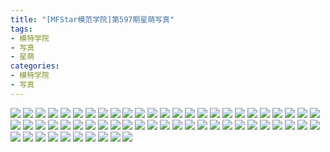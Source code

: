 ```yaml
---
title: "[MFStar模范学院]第597期星萌写真"
tags: 
- 模特学院
- 写真
- 星萌
categories:
- 模特学院
- 写真
---
```


![](https://img.ilovese.xyz/1734708291216.webp)
![](https://img.ilovese.xyz/1734708292939.webp)
![](https://img.ilovese.xyz/1734708294927.webp)
![](https://img.ilovese.xyz/1734708296767.webp)
![](https://img.ilovese.xyz/1734708298784.webp)
![](https://img.ilovese.xyz/1734708300832.webp)
![](https://img.ilovese.xyz/1734708302356.webp)
![](https://img.ilovese.xyz/1734708303932.webp)
![](https://img.ilovese.xyz/1734708305878.webp)
![](https://img.ilovese.xyz/1734708307962.webp)
![](https://img.ilovese.xyz/1734708309519.webp)
![](https://img.ilovese.xyz/1734708311640.webp)
![](https://img.ilovese.xyz/1734708312977.webp)
![](https://img.ilovese.xyz/1734708314485.webp)
![](https://img.ilovese.xyz/1734708316213.webp)
![](https://img.ilovese.xyz/1734708317506.webp)
![](https://img.ilovese.xyz/1734708319391.webp)
![](https://img.ilovese.xyz/1734708321321.webp)
![](https://img.ilovese.xyz/1734708322845.webp)
![](https://img.ilovese.xyz/1734708324731.webp)
![](https://img.ilovese.xyz/1734708326565.webp)
![](https://img.ilovese.xyz/1734708328039.webp)
![](https://img.ilovese.xyz/1734708329605.webp)
![](https://img.ilovese.xyz/1734708331597.webp)
![](https://img.ilovese.xyz/1734708333585.webp)
![](https://img.ilovese.xyz/1734708335543.webp)
![](https://img.ilovese.xyz/1734708337289.webp)
![](https://img.ilovese.xyz/1734708338682.webp)
![](https://img.ilovese.xyz/1734708340545.webp)
![](https://img.ilovese.xyz/1734708342147.webp)
![](https://img.ilovese.xyz/1734708344022.webp)
![](https://img.ilovese.xyz/1734708345401.webp)
![](https://img.ilovese.xyz/1734708347402.webp)
![](https://img.ilovese.xyz/1734708349224.webp)
![](https://img.ilovese.xyz/1734708351135.webp)
![](https://img.ilovese.xyz/1734708352956.webp)
![](https://img.ilovese.xyz/1734708354532.webp)
![](https://img.ilovese.xyz/1734708356441.webp)
![](https://img.ilovese.xyz/1734708358600.webp)
![](https://img.ilovese.xyz/1734708360590.webp)
![](https://img.ilovese.xyz/1734708362060.webp)
![](https://img.ilovese.xyz/1734708363771.webp)
![](https://img.ilovese.xyz/1734708365732.webp)
![](https://img.ilovese.xyz/1734708367227.webp)
![](https://img.ilovese.xyz/1734708368682.webp)
![](https://img.ilovese.xyz/1734708369973.webp)
![](https://img.ilovese.xyz/1734708371791.webp)
![](https://img.ilovese.xyz/1734708373086.webp)
![](https://img.ilovese.xyz/1734708374758.webp)
![](https://img.ilovese.xyz/1734708376035.webp)
![](https://img.ilovese.xyz/1734708377412.webp)
![](https://img.ilovese.xyz/1734708379360.webp)
![](https://img.ilovese.xyz/1734708381024.webp)
![](https://img.ilovese.xyz/1734708382808.webp)
![](https://img.ilovese.xyz/1734708384253.webp)
![](https://img.ilovese.xyz/1734708386053.webp)
![](https://img.ilovese.xyz/1734708387911.webp)
![](https://img.ilovese.xyz/1734708389784.webp)
![](https://img.ilovese.xyz/1734708391667.webp)
![](https://img.ilovese.xyz/1734708393106.webp)
